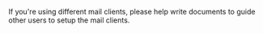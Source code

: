 If you're using different mail clients, please help write documents to guide other users to setup the mail clients.
